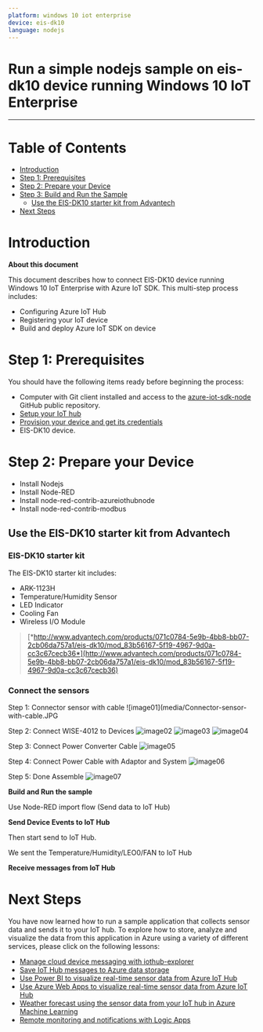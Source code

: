 ```yaml
---
platform: windows 10 iot enterprise
device: eis-dk10
language: nodejs
---
```


Run a simple nodejs sample on eis-dk10 device running Windows 10 IoT Enterprise
===
---

# Table of Contents

-   [Introduction](#Introduction)
-   [Step 1: Prerequisites](#Prerequisites)
-   [Step 2: Prepare your Device](#PrepareDevice)
-   [Step 3: Build and Run the Sample](#Build)
    -   [Use the EIS-DK10 starter kit from Advantech](#Build)
-   [Next Steps](#NextSteps)

<a name="Introduction"></a>
# Introduction

**About this document**

This document describes how to connect EIS-DK10 device running Windows 10 IoT Enterprise with Azure IoT SDK. This multi-step process includes:
-   Configuring Azure IoT Hub
-   Registering your IoT device
-   Build and deploy Azure IoT SDK on device

<a name="Prerequisites"></a>
# Step 1: Prerequisites

You should have the following items ready before beginning the process:

-   Computer with Git client installed and access to the
    [azure-iot-sdk-node](https://github.com/Azure/azure-sdk-for-node) GitHub public repository.
-   [Setup your IoT hub][lnk-setup-iot-hub]
-   [Provision your device and get its credentials][lnk-manage-iot-hub]
-   EIS-DK10 device.

<a name="PrepareDevice"></a>
# Step 2: Prepare your Device

-   Install Nodejs
-   Install Node-RED
-   Install node-red-contrib-azureiothubnode
-   Install node-red-contrib-modbus

<a name="Build"></a>
## Use the EIS-DK10 starter kit from Advantech

### EIS-DK10 starter kit

The EIS-DK10 starter kit includes:

-   ARK-1123H
-   Temperature/Humidity Sensor
-   LED Indicator
-   Cooling Fan
-   Wireless I/O Module

> [*http://www.advantech.com/products/071c0784-5e9b-4bb8-bb07-2cb06da757a1/eis-dk10/mod_83b56167-5f19-4967-9d0a-cc3c67cecb36*](http://www.advantech.com/products/071c0784-5e9b-4bb8-bb07-2cb06da757a1/eis-dk10/mod_83b56167-5f19-4967-9d0a-cc3c67cecb36)

### Connect the sensors

Step 1: Connector sensor with cable
![image01](media/Connector-sensor-with-cable.JPG

Step 2: Connect WISE-4012 to Devices
![image02](media/Connect-WISE-4012-to-Devices1.JPG)
![image03](media/Connect-WISE-4012-to-Devices2.JPG)
![image04](media/Connect-WISE-4012-to-Devices3.JPG)

Step 3: Connect Power Converter Cable
![image05](media/Connector-sensor-with-cable.JPG)

Step 4: Connect Power Cable with Adaptor and System
![image06](media/Connect-Power-Cable-with-Adaptor-and-System.JPG)

Step 5: Done Assemble
![image07](media/Done-Assemble.JPG)

**Build and Run the sample**

Use Node-RED import flow (Send data to IoT Hub)


**Send Device Events to IoT Hub**

Then start send to IoT Hub.

We sent the Temperature/Humidity/LEO0/FAN to IoT Hub


**Receive messages from IoT Hub**

<a name="NextSteps"></a>
# Next Steps

You have now learned how to run a sample application that collects sensor data and sends it to your IoT hub. To explore how to store, analyze and visualize the data from this application in Azure using a variety of different services, please click on the following lessons:

-   [Manage cloud device messaging with iothub-explorer]
-   [Save IoT Hub messages to Azure data storage]
-   [Use Power BI to visualize real-time sensor data from Azure IoT Hub]
-   [Use Azure Web Apps to visualize real-time sensor data from Azure IoT Hub]
-   [Weather forecast using the sensor data from your IoT hub in Azure Machine Learning]
-   [Remote monitoring and notifications with Logic Apps]   

[Manage cloud device messaging with iothub-explorer]: https://docs.microsoft.com/en-us/azure/iot-hub/iot-hub-explorer-cloud-device-messaging
[Save IoT Hub messages to Azure data storage]: https://docs.microsoft.com/en-us/azure/iot-hub/iot-hub-store-data-in-azure-table-storage
[Use Power BI to visualize real-time sensor data from Azure IoT Hub]: https://docs.microsoft.com/en-us/azure/iot-hub/iot-hub-live-data-visualization-in-power-bi
[Use Azure Web Apps to visualize real-time sensor data from Azure IoT Hub]: https://docs.microsoft.com/en-us/azure/iot-hub/iot-hub-live-data-visualization-in-web-apps
[Weather forecast using the sensor data from your IoT hub in Azure Machine Learning]: https://docs.microsoft.com/en-us/azure/iot-hub/iot-hub-weather-forecast-machine-learning
[Remote monitoring and notifications with Logic Apps]: https://docs.microsoft.com/en-us/azure/iot-hub/iot-hub-monitoring-notifications-with-azure-logic-apps
[lnk-setup-iot-hub]: ../setup_iothub.md
[lnk-manage-iot-hub]: ../manage_iot_hub.md

